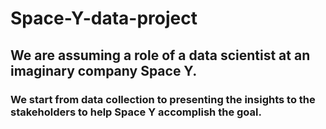 # Space-Y-data-project
## We are assuming a role of a data scientist at an imaginary company Space Y. 
### We start from data collection to presenting the insights to the stakeholders to help Space Y accomplish the goal.
